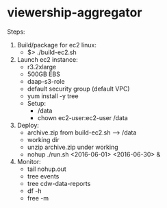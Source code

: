 # viewership-aggregator

Steps:
  1. Build/package for ec2 linux:
      - $> ./build-ec2.sh
  2. Launch ec2 instance:
      - r3.2xlarge
      - 500GB EBS
      - daap-s3-role
      - default security group (default VPC)
      - yum install -y tree
      - Setup:
        - /data
        - chown ec2-user:ec2-user /data
  3. Deploy:
      - archive.zip from build-ec2.sh --> /data
      - working dir
      - unzip archive.zip under working
      - nohup ./run.sh <2016-06-01> <2016-06-30> &
  4. Monitor:
      - tail nohup.out
      - tree events
      - tree cdw-data-reports
      - df -h
      - free -m

